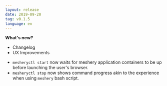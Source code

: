 ```yaml
---
layout: release
date: 2019-09-20
tag: v0.1.5
language: en
---
```


**What's new?**

- Changelog
- UX Improvements

* `mesheryctl start` now waits for meshery application containers to be up before launching the user's browser.
* `mesheryctl stop` now shows command progress akin to the experience when using `meshery` bash script.
